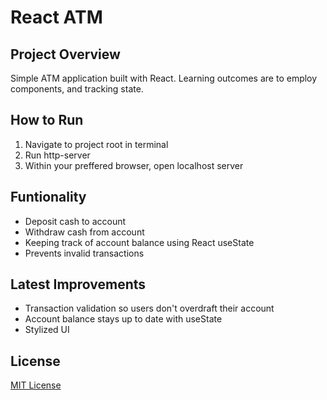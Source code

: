 # React ATM

## Project Overview

Simple ATM application built with React. Learning outcomes are to employ components, and tracking state. 

## How to Run

1. Navigate to project root in terminal
2. Run http-server
3. Within your preffered browser, open localhost server 

## Funtionality 

- Deposit cash to account 
- Withdraw cash from account
- Keeping track of account balance using React useState
- Prevents invalid transactions

## Latest Improvements 

- Transaction validation so users don't overdraft their account
- Account balance stays up to date with useState
- Stylized UI

## License

[MIT License](LICENSE)
